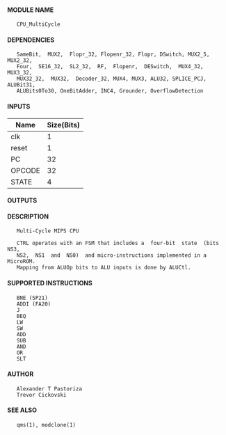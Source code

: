 #### MODULE NAME
       CPU_MultiCycle

#### DEPENDENCIES
       SameBit,  MUX2,  Flopr_32, Flopenr_32, Flopr, DSwitch, MUX2_5, MUX2_32,
       Four,  SE16_32,  SL2_32,  RF,  Flopenr,  DESwitch,  MUX4_32,   MUX3_32,
       MUX32_32,  MUX32,  Decoder_32, MUX4, MUX3, ALU32, SPLICE_PCJ, ALUBit31,
       ALUBits0To30, OneBitAdder, INC4, Grounder, OverflowDetection

#### INPUTS
Name  | Size(Bits)
-------|------------
clk  |     1      
reset |     1
PC	|	32
OPCODE	|	32
STATE	|	4

#### OUTPUTS

#### DESCRIPTION
       Multi-Cycle MIPS CPU

       CTRL operates with an FSM that includes a  four-bit  state  (bits  NS3,
       NS2,  NS1  and  NS0)  and micro-instructions implemented in a MicroROM.
       Mapping from ALUOp bits to ALU inputs is done by ALUCtl.

#### SUPPORTED INSTRUCTIONS
       BNE (SP21)
       ADDI (FA20)
       J
       BEQ
       LW
       SW
       ADD
       SUB
       AND
       OR
       SLT


#### AUTHOR
       Alexander T Pastoriza
       Trevor Cickovski

#### SEE ALSO
       qms(1), modclone(1)
